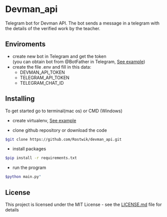 # Devman_api

Telegram bot for Devman API.
The bot sends a message in a telegram with the details of the verified work by the teacher.


## Enviroments

- create new bot in Telegram and get the token   
  (you can obtain bot from @BotFather in Telegram, [See example](https://telegra.ph/Awesome-Telegram-Bot-11-11))
- create the file .env and fill in this data:
  - DEVMAN_API_TOKEN
  - TELEGRAM_API_TOKEN
  - TELEGRAM_CHAT_ID


## Installing

To get started go to terminal(mac os) or CMD (Windows)
- create virtualenv, [See example](https://python-scripts.com/virtualenv)

- clone github repository or download the code

```bash
$git clone https://github.com/Rostwik/devman_api.git
```

- install packages

```bash
$pip install -r requirements.txt
```
- run the program
```bash
$python main.py"
```

## License

This project is licensed under the MIT License - see the [LICENSE.md](LICENSE.md) file for details


